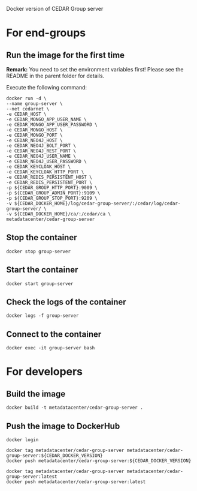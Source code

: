 Docker version of CEDAR Group server

# For end-groups

## Run the image for the first time

**Remark:** You need to set the environment variables first! Please see the README in the parent folder for details.

Execute the following command:

````
docker run -d \
--name group-server \
--net cedarnet \
-e CEDAR_HOST \
-e CEDAR_MONGO_APP_USER_NAME \
-e CEDAR_MONGO_APP_USER_PASSWORD \
-e CEDAR_MONGO_HOST \
-e CEDAR_MONGO_PORT \
-e CEDAR_NEO4J_HOST \
-e CEDAR_NEO4J_BOLT_PORT \
-e CEDAR_NEO4J_REST_PORT \
-e CEDAR_NEO4J_USER_NAME \
-e CEDAR_NEO4J_USER_PASSWORD \
-e CEDAR_KEYCLOAK_HOST \
-e CEDAR_KEYCLOAK_HTTP_PORT \
-e CEDAR_REDIS_PERSISTENT_HOST \
-e CEDAR_REDIS_PERSISTENT_PORT \
-p ${CEDAR_GROUP_HTTP_PORT}:9009 \
-p ${CEDAR_GROUP_ADMIN_PORT}:9109 \
-p ${CEDAR_GROUP_STOP_PORT}:9209 \
-v ${CEDAR_DOCKER_HOME}/log/cedar-group-server/:/cedar/log/cedar-group-server/ \
-v ${CEDAR_DOCKER_HOME}/ca/:/cedar/ca \
metadatacenter/cedar-group-server
````

## Stop the container

    docker stop group-server

## Start the container

    docker start group-server

## Check the logs of the container

    docker logs -f group-server

## Connect to the container

    docker exec -it group-server bash

# For developers

## Build the image

````
docker build -t metadatacenter/cedar-group-server .
````

## Push the image to DockerHub

````
docker login

docker tag metadatacenter/cedar-group-server metadatacenter/cedar-group-server:${CEDAR_DOCKER_VERSION}
docker push metadatacenter/cedar-group-server:${CEDAR_DOCKER_VERSION}

docker tag metadatacenter/cedar-group-server metadatacenter/cedar-group-server:latest
docker push metadatacenter/cedar-group-server:latest
````